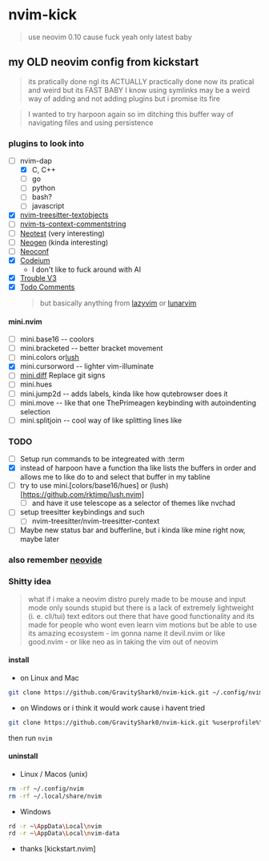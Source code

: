 # nvim-kick

> use neovim 0.10
> cause fuck yeah only latest baby

## my OLD neovim config from kickstart

> its pratically done ngl
> its ACTUALLY practically done now
> its pratical and weird but its FAST BABY
> I know using symlinks may be a weird way of adding and not adding plugins
> but i promise its fire

> I wanted to try harpoon again so im ditching this buffer way of navigating files and using persistence

### plugins to look into

- [ ] nvim-dap
  - [x] C, C++
  - [ ] go
  - [ ] python
  - [ ] bash?
  - [ ] javascript
- [x] [nvim-treesitter-textobjects](https://github.com/nvim-treesitter/nvim-treesitter-textobjects)
- [ ] [nvim-ts-context-commentstring](https://github.com/JoosepAlviste/nvim-ts-context-commentstring)
- [ ] [Neotest](https://github.com/nvim-neotest/neotest) (very interesting)
- [ ] [Neogen](https://github.com/danymat/neogen) (kinda interesting)
- [ ] [Neoconf](https://github.com/folke/neoconf.nvim)
- [x] [Codeium](https://github.com/Exafunction/codeium.nvim)
  - I don't like to fuck around with AI
- [x] [Trouble V3](https://github.com/folke/trouble.nvim)
- [x] [Todo Comments](https://github.com/folke/todo-comments.nvim)
  > but basically anything from [lazyvim](https://www.lazyvim.org/plugins/) or [lunarvim](https://www.lunarvim.org/docs/configuration/plugins/example-configurations)

#### mini.nvim

- [ ] mini.base16 -- coolors
- [ ] mini.bracketed -- better bracket movement
- [ ] mini.colors or[lush](https://github.com/rktjmp/lush.nvim)
- [x] mini.cursorword -- lighter vim-illuminate
- [ ] [mini.diff](https://github.com/echasnovski/mini.diff) Replace git signs
- [ ] mini.hues
- [ ] mini.jump2d -- adds labels, kinda like how qutebrowser does it
- [ ] mini.move -- like that one ThePrimeagen keybinding with autoindenting selection
- [ ] mini.splitjoin -- cool way of like splitting lines like

### TODO

- [ ] Setup run commands to be integreated with :term
- [x] instead of harpoon have a function tha like lists the buffers in order and allows me to like do <a-1> to <a-9> and select that buffer in my tabline
- [ ] try to use mini.[colors/base16/hues] or (lush)[https://github.com/rktjmp/lush.nvim]
  - [ ] and have it use telescope as a selector of themes like nvchad
- [ ] setup treesitter keybindings and such
  - [ ] nvim-treesitter/nvim-treesitter-context
- [ ] Maybe new status bar and bufferline, but i kinda like mine right now, maybe later

### also remember [neovide](https://neovide.dev/)

### Shitty idea

> what if i make a neovim distro purely made to be mouse and input mode only
> sounds stupid but there is a lack of extremely lightweight (i. e. cli/tui) text editors out there that have good functionality
> and its made for people who wont even learn vim motions but be able to use its amazing ecosystem - im gonna name it devil.nvim or like good.nvim - or like neo as in taking the vim out of neovim

#### install

- on Linux and Mac

```bash
git clone https://github.com/GravityShark0/nvim-kick.git ~/.config/nvim
```

- on Windows or i think it would work cause i havent tried

```bash
git clone https://github.com/GravityShark0/nvim-kick.git %userprofile%\AppData\Local\nvim\
```

then run `nvim`

#### uninstall

- Linux / Macos (unix)

```bash
rm -rf ~/.config/nvim
rm -rf ~/.local/share/nvim
```

- Windows

```bash
rd -r ~\AppData\Local\nvim
rd -r ~\AppData\Local\nvim-data
```

- thanks [kickstart.nvim]
